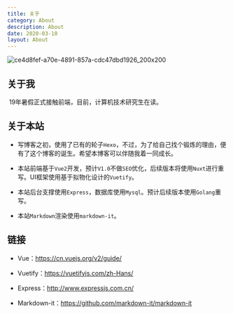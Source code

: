 ```yaml
---
title: 关于
category: About
description: About
date: 2020-03-10
layout: About
---
```

![ce4d8fef-a70e-4891-857a-cdc47dbd1926_200x200](https://tva1.sinaimg.cn/large/0082zybpgy1gbye2rtyv8j305k05k3yh.jpg)

## 关于我

​		19年暑假正式接触前端，目前，计算机技术研究生在读。

## 关于本站

- 写博客之初，使用了已有的轮子`Hexo`，不过，为了给自己找个锻炼的理由，便有了这个博客的诞生。希望本博客可以伴随我着一同成长。

- 本站前端基于`Vue2`开发，预计`V1.0`不做`SEO`优化，后续版本将使用`Nuxt`进行重写。UI框架使用基于拟物化设计的`Vuetify`。

- 本站后台支撑使用`Express`，数据库使用`Mysql`。预计后续版本使用`Golang`重写。

- 本站`Markdown`渲染使用`markdown-it`。

  

## 链接

- Vue：https://cn.vuejs.org/v2/guide/

- Vuetify：https://vuetifyjs.com/zh-Hans/

- Express：http://www.expressjs.com.cn/

- Markdown-it：https://github.com/markdown-it/markdown-it

